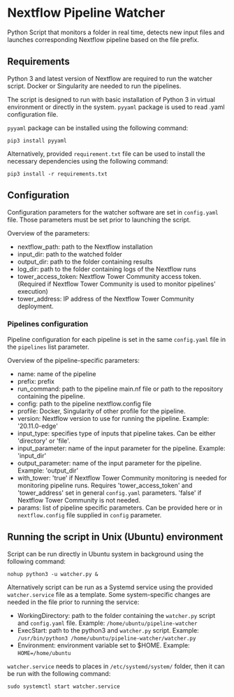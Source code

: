 # Nextflow Pipeline Watcher

Python Script that monitors a folder in real time, detects new input files and launches corresponding Nextflow pipeline based on the file prefix.

## Requirements

Python 3 and latest version of Nextflow are required to run the watcher script. Docker or Singularity are needed to run the pipelines.

The script is designed to run with basic installation of Python 3 in virtual environment or directly in the system. `pyyaml` package is used to read .yaml configuration file.

`pyyaml` package can be installed using the following command:

```
pip3 install pyyaml
```

Alternatively, provided `requirement.txt` file can be used to install the necessary dependencies using the following command:

```
pip3 install -r requirements.txt
```


## Configuration

Configuration parameters for the watcher software are set in `config.yaml` file. Those parameters must be set prior to launching the script.

Overview of the parameters:
- nextflow_path: path to the Nextflow installation
- input_dir: path to the watched folder
- output_dir: path to the folder containing results
- log_dir: path to the folder containing logs of the Nextflow runs
- tower_access_token: Nextflow Tower Community access token. (Required if Nextflow Tower Community is used to monitor pipelines' execution)
- tower_address: IP address of the Nextflow Tower Community deployment.

### Pipelines configuration

Pipeline configuration for each pipeline is set in the same `config.yaml` file in the `pipelines` list parameter.

Overview of the pipeline-specific parameters:
- name: name of the pipeline
- prefix: prefix
- run_command: path to the pipeline main.nf file or path to the repository containing the pipeline.
- config: path to the pipeline nextflow.config file
- profile: Docker, Singularity of other profile for the pipeline.
- version: Nextflow version to use for running the pipeline. Example: '20.11.0-edge'
- input_type: specifies type of inputs that pipeline takes. Can be either 'directory' or 'file'.
- input_parameter: name of the input parameter for the pipeline. Example: 'input_dir'
- output_parameter: name of the input parameter for the pipeline. Example: 'output_dir'
- with_tower: 'true' if Nextflow Tower Community monitoring is needed for monitoring pipeline runs. Requires 'tower_access_token' and 'tower_address' set in general `config.yaml` parameters. 'false' if Nextflow Tower Community is not needed.
- params: list of pipeline specific parameters. Can be provided here or in `nextflow.config` file supplied in `config` parameter.

## Running the script in Unix (Ubuntu) environment

Script can be run directly in Ubuntu system in background using the following command:

```
nohup python3 -u watcher.py &
```

Alternatively script can be run as a Systemd service using the provided `watcher.service` file as a template. Some system-specific changes are needed in the file prior to running the service:
- WorkingDirectory: path to the folder containing the `watcher.py` script and `config.yaml` file. Example: `/home/ubuntu/pipeline-watcher`
- ExecStart: path to the python3 and `watcher.py` script. Example: `/usr/bin/python3 /home/ubuntu/pipeline-watcher/watcher.py`
- Environment: environment variable set to $HOME. Example: `HOME=/home/ubuntu`

`watcher.service` needs to places in `/etc/systemd/system/` folder, then it can be run with the following command:

```
sudo systemctl start watcher.service
```